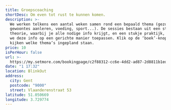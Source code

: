 ```yaml
---
title: Groepscoaching
shortDesc: Om even tot rust te kunnen komen.
description: >-
  We werken telkens een aantal weken samen rond een bepaald thema (gezonde
  gewoontes aanleren, voeding, sport...). De sessies bestaan uit een stukje
  theorie, waarbij je alle nodige info krijgt, en een stukje praktijk, waarbij
  we deze info op een gerichte manier toepassen. Klik op de ‘boek’-knop om te
  kijken welke thema’s ingepland staan.
price: 10
isPerHour: false
url: >-
  https://my.setmore.com/bookingpage/c2f88312-cc6e-4dd2-ad87-2d8811b1ed3b/bookclass
date: "1 17:32"
location: BlinkOut
address:
  city: Gent
  postcode: "9000"
  street: Vlaanderenstraat 53
latitude: 51.050669
longitude: 3.729774
---
```

